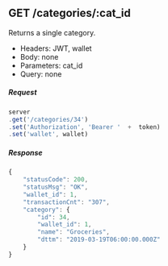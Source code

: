 

## GET /categories/:cat_id
Returns a single category.

- Headers: JWT, wallet
- Body: none
- Parameters: cat_id
- Query: none

##### Request
```javascript
server
.get('/categories/34')
.set('Authorization', 'Bearer '  +  token)
.set('wallet', wallet)
```

##### Response
```javascript
{
    "statusCode": 200,
    "statusMsg": "OK",
    "wallet_id": 1,
    "transactionCnt": "307",
    "category": {
        "id": 34,
        "wallet_id": 1,
        "name": "Groceries",
        "dttm": "2019-03-19T06:00:00.000Z"
    }
}

```